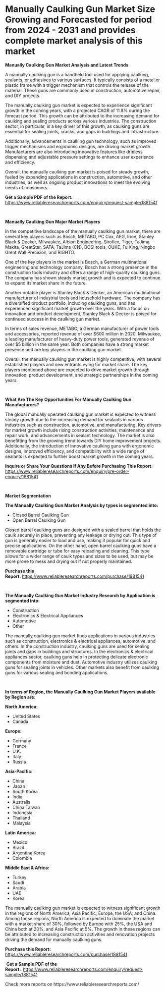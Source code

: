 <p><h1>Manually Caulking Gun Market Size Growing and Forecasted for period from 2024 - 2031 and provides complete market analysis of this market</h1></p><p><strong>Manually Caulking Gun Market Analysis and Latest Trends</strong></p>
<p><p>A manually caulking gun is a handheld tool used for applying caulking, sealants, or adhesives to various surfaces. It typically consists of a metal or plastic frame with a trigger mechanism that controls the release of the material. These guns are commonly used in construction, automotive repair, and DIY projects.</p><p>The manually caulking gun market is expected to experience significant growth in the coming years, with a projected CAGR of 11.8% during the forecast period. This growth can be attributed to the increasing demand for caulking and sealing products across various industries. The construction sector, in particular, is a key driver of this growth, as caulking guns are essential for sealing joints, cracks, and gaps in buildings and infrastructure.</p><p>Additionally, advancements in caulking gun technology, such as improved trigger mechanisms and ergonomic designs, are driving market growth. Manufacturers are also introducing innovative features like dripless dispensing and adjustable pressure settings to enhance user experience and efficiency.</p><p>Overall, the manually caulking gun market is poised for steady growth, fueled by expanding applications in construction, automotive, and other industries, as well as ongoing product innovations to meet the evolving needs of consumers.</p></p>
<p><strong>Get a Sample PDF of the Report:&nbsp;</strong> <a href="https://www.reliableresearchreports.com/enquiry/request-sample/1881541">https://www.reliableresearchreports.com/enquiry/request-sample/1881541</a></p>
<p>&nbsp;</p>
<p><strong>Manually Caulking Gun Major Market Players</strong></p>
<p><p>In the competitive landscape of the manually caulking gun market, there are several key players such as Bosch, METABO, PC Cox, AEG, Irion, Stanley Black & Decker, Milwaukee, Albion Engineering, Siroflex, Tiger, TaJima, Makita, GreatStar, SATA, TaJima (CN), BOSI tools, OUKE, Fu Xing, Ningbo Great Wall Precision, and RIGHTO.</p><p>One of the key players in the market is Bosch, a German multinational engineering and technology company. Bosch has a strong presence in the construction tools industry and offers a range of high-quality caulking guns. The company has shown steady market growth and is expected to continue to expand its market share in the future.</p><p>Another notable player is Stanley Black & Decker, an American multinational manufacturer of industrial tools and household hardware. The company has a diversified product portfolio, including caulking guns, and has experienced significant market growth over the years. With a focus on innovation and product development, Stanley Black & Decker is poised for continued success in the caulking gun market.</p><p>In terms of sales revenue, METABO, a German manufacturer of power tools and accessories, reported revenue of over $600 million in 2020. Milwaukee, a leading manufacturer of heavy-duty power tools, generated revenue of over $5 billion in the same year. Both companies have a strong market presence and are key players in the caulking gun market.</p><p>Overall, the manually caulking gun market is highly competitive, with several established players and new entrants vying for market share. The key players mentioned above are expected to drive market growth through innovation, product development, and strategic partnerships in the coming years.</p></p>
<p>&nbsp;</p>
<p><strong>What Are The Key Opportunities For Manually Caulking Gun Manufacturers?</strong></p>
<p><p>The global manually operated caulking gun market is expected to witness steady growth due to the increasing demand for sealants in various industries such as construction, automotive, and manufacturing. Key drivers for market growth include rising construction activities, maintenance and repair work, and advancements in sealant technology. The market is also benefitting from the growing trend towards DIY home improvement projects. Additionally, the introduction of innovative caulking guns with ergonomic designs, improved efficiency, and compatibility with a wide range of sealants is expected to further boost market growth in the coming years.</p></p>
<p><strong>Inquire or Share Your Questions If Any Before Purchasing This Report:</strong> <a href="https://www.reliableresearchreports.com/enquiry/pre-order-enquiry/1881541">https://www.reliableresearchreports.com/enquiry/pre-order-enquiry/1881541</a></p>
<p>&nbsp;</p>
<p><strong>Market Segmentation</strong></p>
<p><strong>The Manually Caulking Gun Market Analysis by types is segmented into:</strong></p>
<p><ul><li>Closed Barrel Caulking Gun</li><li>Open Barrel Caulking Gun</li></ul></p>
<p><p>Closed barrel caulking guns are designed with a sealed barrel that holds the caulk securely in place, preventing any leakage or drying out. This type of gun is generally easier to load and use, making it popular for quick and precise applications. On the other hand, open barrel caulking guns have a removable cartridge or tube for easy reloading and cleaning. This type allows for a wider range of caulk types and sizes to be used, but may be more prone to mess and drying out if not properly maintained.</p></p>
<p><strong>Purchase this Report:&nbsp;</strong><a href="https://www.reliableresearchreports.com/purchase/1881541">https://www.reliableresearchreports.com/purchase/1881541</a></p>
<p>&nbsp;</p>
<p><strong>The Manually Caulking Gun Market Industry Research by Application is segmented into:</strong></p>
<p><ul><li>Construction</li><li>Electronics & Electrical Appliances</li><li>Automotive</li><li>Other</li></ul></p>
<p><p>The manually caulking gun market finds applications in various industries such as construction, electronics & electrical appliances, automotive, and others. In the construction industry, caulking guns are used for sealing joints and gaps in buildings and structures. In the electronics & electrical appliances sector, caulking guns help in protecting delicate electronic components from moisture and dust. Automotive industry utilizes caulking guns for sealing joints in vehicles. Other markets also benefit from caulking guns for various sealing and bonding applications.</p></p>
<p>&nbsp;</p>
<p><strong>In terms of Region, the Manually Caulking Gun Market Players available by Region are:</strong></p>
<p>
    <p> <strong> North America: </strong>
        <ul>
            <li>United States</li>
            <li>Canada</li>
        </ul>
        </p> 
    <p> <strong> Europe: </strong>
        <ul>
            <li>Germany</li>
            <li>France</li>
            <li>U.K.</li>
            <li>Italy</li>
            <li>Russia</li>
        </ul>
        </p> 
    <p> <strong> Asia-Pacific: </strong>
        <ul>
            <li>China</li>
            <li>Japan</li>
            <li>South Korea</li>
            <li>India</li>
            <li>Australia</li>
            <li>China Taiwan</li>
            <li>Indonesia</li>
            <li>Thailand</li>
            <li>Malaysia</li>
        </ul>
        </p> 
    <p> <strong> Latin America: </strong>
        <ul>
            <li>Mexico</li>
            <li>Brazil</li>
            <li>Argentina Korea</li>
            <li>Colombia</li>
        </ul>
        </p> 
    <p> <strong> Middle East & Africa: </strong>
        <ul>
            <li>Turkey</li>
            <li>Saudi</li>
            <li>Arabia</li>
            <li>UAE</li>
            <li>Korea</li>
        </ul>
    </p>
    </p>
<p><p>The manually caulking gun market is expected to witness significant growth in the regions of North America, Asia Pacific, Europe, the USA, and China. Among these regions, North America is expected to dominate the market with a market share of 30%, followed by Europe with 25%, the USA and China both at 20%, and Asia Pacific at 5%. The growth in these regions can be attributed to increasing construction activities and renovation projects driving the demand for manually caulking guns.</p></p>
<p><strong>Purchase this Report: </strong><a href="https://www.reliableresearchreports.com/purchase/1881541">https://www.reliableresearchreports.com/purchase/1881541</a></p>
<p>&nbsp;<strong>Get a Sample PDF of the Report:&nbsp;&nbsp;</strong><a href="https://www.reliableresearchreports.com/enquiry/request-sample/1881541">https://www.reliableresearchreports.com/enquiry/request-sample/1881541</a></p>
<p><strong></strong></p>
<p>Check more reports on https://www.reliableresearchreports.com/</p>